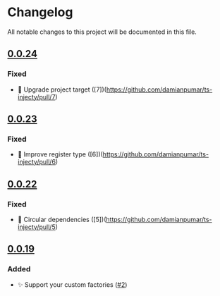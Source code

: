 # Changelog

All notable changes to this project will be documented in this file.

## [0.0.24](https://github.com/damianpumar/ts-injecty/compare/v0.0.23...v0.0.24)

### Fixed

-   🤘 Upgrade project target ([7])(https://github.com/damianpumar/ts-injecty/pull/7)

## [0.0.23](https://github.com/damianpumar/ts-injecty/compare/v0.0.22...v0.0.23)

### Fixed

-   🤗 Improve register type ([6])(https://github.com/damianpumar/ts-injecty/pull/6)

## [0.0.22](https://github.com/damianpumar/ts-injecty/compare/v0.0.21...v0.0.22)

### Fixed

-   🐞 Circular dependencies ([5])(https://github.com/damianpumar/ts-injecty/pull/5)

## [0.0.19](https://github.com/damianpumar/ts-injecty/compare/v0.0.19...v0.0.20)

### Added

-   ✨ Support your custom factories ([#2](https://github.com/damianpumar/ts-injecty/pull/2))
